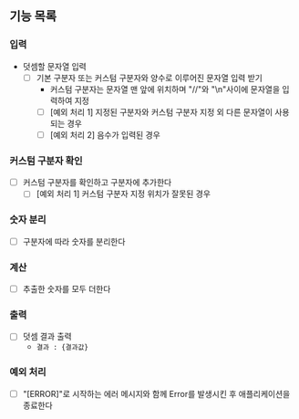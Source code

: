## 기능 목록

### 입력

- 덧셈할 문자열 입력
  - [ ] 기본 구분자 또는 커스텀 구분자와 양수로 이루어진 문자열 입력 받기
    - 커스텀 구분자는 문자열 맨 앞에 위치하며 "//"와 "\n"사이에 문자열을 입력하여 지정
    - [ ] [예외 처리 1] 지정된 구분자와 커스텀 구분자 지정 외 다른 문자열이 사용되는 경우
    - [ ] [예외 처리 2] 음수가 입력된 경우

### 커스텀 구분자 확인

- [ ] 커스텀 구분자를 확인하고 구분자에 추가한다
  - [ ] [예외 처리 1] 커스텀 구분자 지정 위치가 잘못된 경우

### 숫자 분리

- [ ] 구분자에 따라 숫자를 분리한다

### 계산

- [ ] 추출한 숫자를 모두 더한다

### 출력

- [ ] 덧셈 결과 출력
  - `결과 : {결과값}`

### 예외 처리

- [ ] "[ERROR]"로 시작하는 에러 메시지와 함께 Error를 발생시킨 후 애플리케이션을 종료한다
